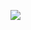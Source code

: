 ![](https://cdn.nlark.com/yuque/0/2022/jpeg/1128524/1663950681237-5fb1756e-da6f-412a-92f3-11e834db99fa.jpeg)
